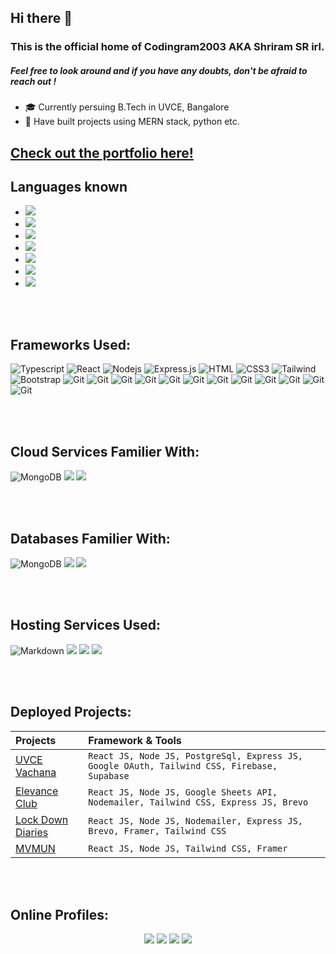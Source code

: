 ## Hi there 👋
### This is the official home of Codingram2003 AKA Shriram SR irl. 
##### Feel free to look around and if you have any doubts, don't be afraid to reach out !


- 🎓 Currently persuing B.Tech in UVCE, Bangalore
- 🚀 Have built projects using MERN stack, python etc.

## [Check out the portfolio here!](https://portfolio-shriram-srs-projects.vercel.app/)


## Languages known

- <img src="https://img.shields.io/badge/python-3670A0?style=for-the-badge&logo=python&logoColor=ffdd54"/> 
- <img src="https://img.shields.io/badge/JavaScript-323330?style=for-the-badge&logo=javascript&logoColor=F7DF1E"/>  
- <img src="https://img.shields.io/badge/HTML5-E34F26?style=for-the-badge&logo=html5&logoColor=white" />
- <img src="https://img.shields.io/badge/-C-black?style=for-the-badge&logo=c" />
- <img src="https://img.shields.io/badge/-Typescript-black?style=for-the-badge&logo=typescript" />
- <img src="https://img.shields.io/badge/-C%2B%2B-black?style=for-the-badge&logo=c%2B%2B" />
- <img src="https://img.shields.io/badge/-MySQL-black?style=for-the-badge&logo=mysql" />
<br /><br />

## Frameworks Used: 
![Typescript](https://img.shields.io/badge/Typescript-007acc?style=for-the-badge&labelColor=black&logo=typescript&logoColor=007acc) 
![React](https://img.shields.io/badge/-React-61DBFB?style=for-the-badge&labelColor=black&logo=react&logoColor=61DBFB)
![Nodejs](https://img.shields.io/badge/Nodejs-3C873A?style=for-the-badge&labelColor=black&logo=node.js&logoColor=3C873A)
![Express.js](https://img.shields.io/badge/Express.js-000000?style=for-the-badge&logo=express&logoColor=white)
![HTML](https://img.shields.io/badge/HTML5-E34F26?style=for-the-badge&logo=html5&logoColor=white)
![CSS3](https://img.shields.io/badge/CSS3-1572B6?style=for-the-badge&logo=css3&logoColor=white)
![Tailwind](https://img.shields.io/badge/Tailwind_CSS-092749?style=for-the-badge&logo=tailwindcss&logoColor=06B6D4&labelColor=000000)
![Bootstrap](https://img.shields.io/badge/Bootstrap-563D7C?style=for-the-badge&logo=bootstrap&logoColor=white)
![Git](https://img.shields.io/badge/Git-F05032?style=for-the-badge&logo=git&logoColor=white)
![Git](https://img.shields.io/badge/-selenium-000000?style=for-the-badge&logo=selenium)
![Git](https://img.shields.io/badge/-solana-000000?style=for-the-badge&logo=solana)
![Git](https://img.shields.io/badge/-Google_OAuth-000000?style=for-the-badge&logo=googleauthenticator)
![Git](https://img.shields.io/badge/-firebase-000000?style=for-the-badge&logo=firebase)
![Git](https://img.shields.io/badge/-supabase-000000?style=for-the-badge&logo=supabase)
![Git](https://img.shields.io/badge/-brevo-000000?style=for-the-badge&logo=brevo)
![Git](https://img.shields.io/badge/-nodemon-000000?style=for-the-badge&logo=nodemon)
![Git](https://img.shields.io/badge/-bash-000000?style=for-the-badge&logo=gnubash)
![Git](https://img.shields.io/badge/-framer-000000?style=for-the-badge&logo=framer)
![Git](https://img.shields.io/badge/-codesandbox-000000?style=for-the-badge&logo=codesandbox)
![Git](https://img.shields.io/badge/-docker-000000?style=for-the-badge&logo=docker)




<br /><br />

## Cloud Services Familier With: 
![MongoDB](https://img.shields.io/badge/-amazonaws-000000?style=for-the-badge&logo=amazonaws)
<img src="https://img.shields.io/badge/-googlecloud-000000?style=for-the-badge&logo=googlecloud"/>  <img src="https://img.shields.io/badge/-supabase-000000?style=for-the-badge&logo=supabase"/>

<br /><br />

## Databases Familier With: 
![MongoDB](https://img.shields.io/badge/MongoDB-4EA94B?style=for-the-badge&logo=mongodb&logoColor=white)
<img src="https://img.shields.io/badge/Postgresql-00094B?style=for-the-badge&logo=postgresql&logoColor=white"/>  <img src="https://img.shields.io/badge/MySQL-005C84?style=for-the-badge&logo=mysql&logoColor=white"/>

<br /><br />

## Hosting Services Used:

![Markdown](https://img.shields.io/badge/-render-000000?style=for-the-badge&logo=render)
<img src="https://img.shields.io/badge/Vercel-000000?style=for-the-badge&logo=vercel&logoColor=white"/>  <img src="https://img.shields.io/badge/Heroku-430098?style=for-the-badge&logo=heroku&logoColor=white"/> <img src="https://img.shields.io/badge/-netlify-000000?style=for-the-badge&logo=netlify"/>

<br /><br />

## Deployed Projects: 

| Projects |   Framework & Tools |
|:---------|:-------------------|
| [UVCE Vachana](https://uvcevachana.in) | `React JS, Node JS, PostgreSql, Express JS, Google OAuth, Tailwind CSS, Firebase, Supabase` | 
| [Elevance Club](https://elevanceclub.in/) | `React JS, Node JS, Google Sheets API, Nodemailer, Tailwind CSS, Express JS, Brevo` |
| [Lock Down Diaries](https://lockdowndiaries.netlify.app/) | `React JS, Node JS, Nodemailer, Express JS, Brevo, Framer, Tailwind CSS` |
| [MVMUN](https://mvmun.xyz/) | `React JS, Node JS, Tailwind CSS, Framer` |

<br /><br />

## Online Profiles: 

<div align="center">
    <a href="https://www.hackerrank.com/profile/shriramrayakar"><img src="https://img.shields.io/badge/HackerRank-000000?style=for-the-badge&logo=hackerrank"/></a> 
    <a href="https://leetcode.com/u/shriramrayakar/"><img src="https://img.shields.io/badge/LeetCode-000000?style=for-the-badge&logo=leetcode" /></a>
    <a href="https://www.linkedin.com/in/shriram-rayakar-a33478185/"><img src="https://img.shields.io/badge/LinkedIn-000000?style=for-the-badge&logo=linkedin"/></a>
    <a href="mailto:shriramrayakar@gmail.com"><img src="https://img.shields.io/badge/Gmail-000000?style=for-the-badge&logo=gmail" /></a>
</div>





